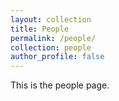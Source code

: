 ```yaml
---
layout: collection
title: People
permalink: /people/
collection: people
author_profile: false
---
```


This is the people page.
